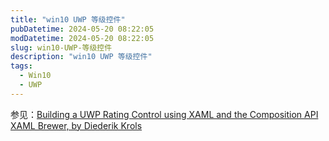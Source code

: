 ```yaml
---
title: "win10 UWP 等级控件"
pubDatetime: 2024-05-20 08:22:05
modDatetime: 2024-05-20 08:22:05
slug: win10-UWP-等级控件
description: "win10 UWP 等级控件"
tags:
  - Win10
  - UWP
---
```







参见：[Building a UWP Rating Control using XAML and the Composition API  XAML Brewer, by Diederik Krols](https://xamlbrewer.wordpress.com/2016/07/11/building-a-uwp-rating-control-using-xaml-and-the-composition-api/)
